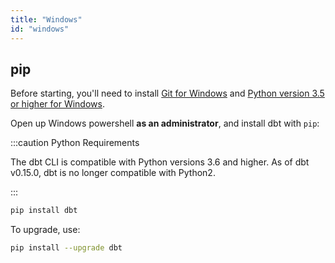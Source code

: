 ```yaml
---
title: "Windows"
id: "windows"
---
```


## pip

Before starting, you'll need to install [Git for Windows](https://git-scm.com/downloads) and [Python version 3.5 or higher for Windows](https://www.python.org/downloads/windows/).

Open up Windows powershell __as an administrator__, and install dbt with `pip`:

:::caution Python Requirements

The dbt CLI is compatible with Python versions 3.6 and higher. As of dbt v0.15.0, dbt is no longer compatible with Python2.

:::

```bash
pip install dbt
```

To upgrade, use:

```bash
pip install --upgrade dbt
```